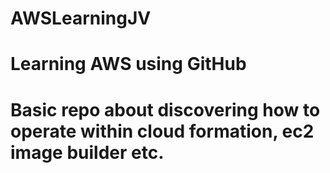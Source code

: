 # AWSLearningJV
# Learning AWS using GitHub
# Basic repo about discovering how to operate within cloud formation, ec2 image builder etc.
